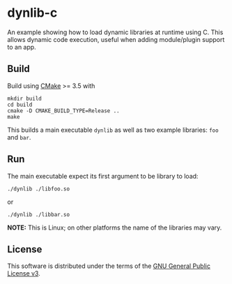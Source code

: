 # dynlib-c

An example showing how to load dynamic libraries at runtime using C.
This allows dynamic code execution, useful when adding module/plugin support to an app.

## Build

Build using [CMake](https://cmake.org/) >= 3.5 with

```
mkdir build
cd build
cmake -D CMAKE_BUILD_TYPE=Release ..
make
```

This builds a main executable `dynlib` as well as two example libraries: `foo` and `bar`.

## Run

The main executable expect its first argument to be library to load:

```
./dynlib ./libfoo.so
```

or

```
./dynlib ./libbar.so
```

**NOTE:** This is Linux; on other platforms the name of the libraries may vary.

## License

This software is distributed under the terms of the
[GNU General Public License v3](https://www.gnu.org/licenses/gpl-3.0.en.html).
